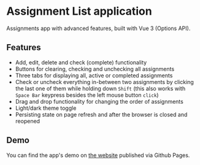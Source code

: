 # Assignment List application

Assignments app with advanced features, built with Vue 3 (Options API).

## Features

- Add, edit, delete and check (complete) functionality
- Buttons for clearing, checking and unchecking all assignments
- Three tabs for displaying all, active or completed assignments
- Check or uncheck everything in-between two assignments by clicking the last one of them while holding down `Shift` (this also works with `Space Bar` keypress besides the left mouse button `click`)
- Drag and drop functionality for changing the order of assignments
- Light/dark theme toggle
- Persisting state on page refresh and after the browser is closed and reopened

## Demo

You can find the app's demo on [the website](https://de-oz.github.io/vue-assignments-app/) published via Github Pages.
